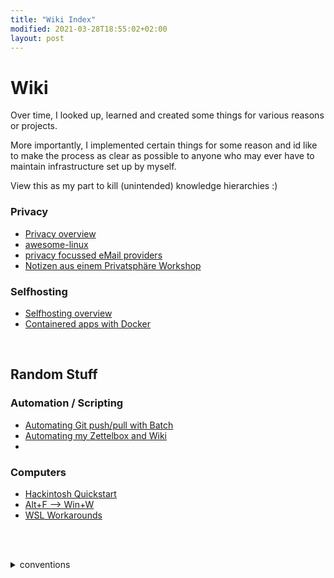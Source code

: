 ```yaml
---
title: "Wiki Index"
modified: 2021-03-28T18:55:02+02:00
layout: post
---
```


# Wiki

Over time, I looked up, learned and created some things for various reasons or projects.

More importantly, I implemented certain things for some reason and id like to make the process as clear as possible to anyone who may ever have to maintain infrastructure set up by myself.

View this as my part to kill (unintended) knowledge hierarchies :)

### Privacy

- [Privacy overview](./privacy/privacy-index.md)
- [awesome-linux](./privacy/awesome-linux.md)
- [privacy focussed eMail providers](./privacy/secure-email.md)
- [Notizen aus einem Privatsphäre Workshop](./privacy/privacy-workshop-de.md)

### Selfhosting

- [Selfhosting overview](./selfhosting/index-selfhosting.md)
- [Containered apps with Docker](./selfhosting/applications/container-apps-docker.md)

<br/>

## Random Stuff

### Automation / Scripting

- [Automating Git push/pull with Batch](./automate-everything/win_git-pull_git-push)
- [Automating my Zettelbox and Wiki](./automate-everything/zettlr+git.md)
- <!--* [](./automate everything/)-->

### Computers

- [Hackintosh Quickstart](./computer/hackintosh.md)
- [Alt+F --> Win+W](./computer/win+w-close.md)
- [WSL Workarounds](./computer/wsl-stuff.md)

<br/><br/>

<details> <summary> conventions </summary>

### internal links

In case you are wondering WTF those numbers are: they are internal links used by [zettlr](https://zettlr.com).

### Languages

My default will be english, but in case I accidentally wrote in German (\*-de.md), im not going to spend time translating. Use [deepl](https://deepl.com).

For my fellow germans: blabliblub-de.md zeigt dass die Datei auf Deutsch ist. Auch hier der Hinweis, dass [deepl](https://deepl.com) existiert.

</details>
